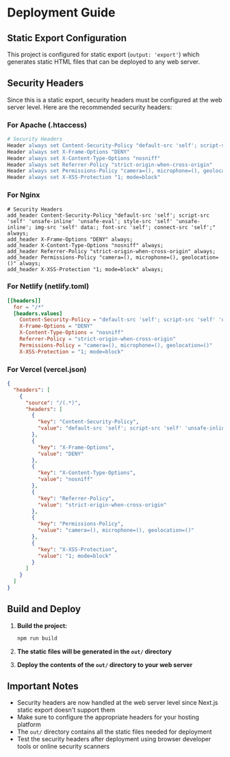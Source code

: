 # Deployment Guide

## Static Export Configuration

This project is configured for static export (`output: 'export'`) which generates static HTML files that can be deployed to any web server.

## Security Headers

Since this is a static export, security headers must be configured at the web server level. Here are the recommended security headers:

### For Apache (.htaccess)
```apache
# Security Headers
Header always set Content-Security-Policy "default-src 'self'; script-src 'self' 'unsafe-inline' 'unsafe-eval'; style-src 'self' 'unsafe-inline'; img-src 'self' data:; font-src 'self'; connect-src 'self';"
Header always set X-Frame-Options "DENY"
Header always set X-Content-Type-Options "nosniff"
Header always set Referrer-Policy "strict-origin-when-cross-origin"
Header always set Permissions-Policy "camera=(), microphone=(), geolocation=()"
Header always set X-XSS-Protection "1; mode=block"
```

### For Nginx
```nginx
# Security Headers
add_header Content-Security-Policy "default-src 'self'; script-src 'self' 'unsafe-inline' 'unsafe-eval'; style-src 'self' 'unsafe-inline'; img-src 'self' data:; font-src 'self'; connect-src 'self';" always;
add_header X-Frame-Options "DENY" always;
add_header X-Content-Type-Options "nosniff" always;
add_header Referrer-Policy "strict-origin-when-cross-origin" always;
add_header Permissions-Policy "camera=(), microphone=(), geolocation=()" always;
add_header X-XSS-Protection "1; mode=block" always;
```

### For Netlify (netlify.toml)
```toml
[[headers]]
  for = "/*"
  [headers.values]
    Content-Security-Policy = "default-src 'self'; script-src 'self' 'unsafe-inline' 'unsafe-eval'; style-src 'self' 'unsafe-inline'; img-src 'self' data:; font-src 'self'; connect-src 'self';"
    X-Frame-Options = "DENY"
    X-Content-Type-Options = "nosniff"
    Referrer-Policy = "strict-origin-when-cross-origin"
    Permissions-Policy = "camera=(), microphone=(), geolocation=()"
    X-XSS-Protection = "1; mode=block"
```

### For Vercel (vercel.json)
```json
{
  "headers": [
    {
      "source": "/(.*)",
      "headers": [
        {
          "key": "Content-Security-Policy",
          "value": "default-src 'self'; script-src 'self' 'unsafe-inline' 'unsafe-eval'; style-src 'self' 'unsafe-inline'; img-src 'self' data:; font-src 'self'; connect-src 'self';"
        },
        {
          "key": "X-Frame-Options",
          "value": "DENY"
        },
        {
          "key": "X-Content-Type-Options",
          "value": "nosniff"
        },
        {
          "key": "Referrer-Policy",
          "value": "strict-origin-when-cross-origin"
        },
        {
          "key": "Permissions-Policy",
          "value": "camera=(), microphone=(), geolocation=()"
        },
        {
          "key": "X-XSS-Protection",
          "value": "1; mode=block"
        }
      ]
    }
  ]
}
```

## Build and Deploy

1. **Build the project:**
   ```bash
   npm run build
   ```

2. **The static files will be generated in the `out/` directory**

3. **Deploy the contents of the `out/` directory to your web server**

## Important Notes

- Security headers are now handled at the web server level since Next.js static export doesn't support them
- Make sure to configure the appropriate headers for your hosting platform
- The `out/` directory contains all the static files needed for deployment
- Test the security headers after deployment using browser developer tools or online security scanners
